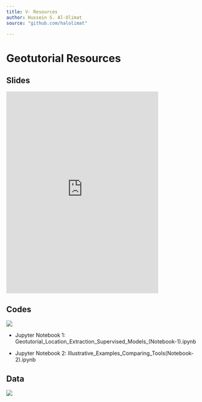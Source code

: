 ```yaml
---
title: V- Resources
author: Hussein S. Al-Olimat
source: "github.com/halolimat"

---
```


# Geotutorial Resources

## Slides

<iframe src="https://docs.google.com/presentation/d/e/2PACX-1vQtZEjh0opvjyNDra19JLgFq5EO6AY7VxYNQrsbPQIGwgi7fH0u38xilTRfIcAe40fexgVU0XK-gV6k/embed?start=false&loop=false&delayms=3000" frameborder="0" width="80%" height="535px" allowfullscreen="true" mozallowfullscreen="true" webkitallowfullscreen="true"></iframe>

## Codes

[<img src="https://raw.githubusercontent.com/halolimat/LNEx/master/LNEx_logo.png">](https://github.com/halolimat/LNEx)

* Jupyter Notebook 1: Geotutorial_Location_Extraction_Supervised_Models_(Notebook-1).ipynb

* Jupyter Notebook 2: Illustrative_Examples_Comparing_Tools(Notebook-2).ipynb

## Data

[<img src="https://wwwdb.inf.tu-dresden.de/opendatasurvey/img/opendata1.png">](https://drive.google.com/drive/u/1/folders/1g_We4a17x3OkcE8CTSF8_MtvPouZ6CMz)
